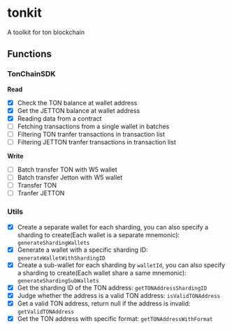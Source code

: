 # tonkit
A toolkit for ton blockchain

## Functions

### TonChainSDK
**Read**
- [x] Check the TON balance at wallet address
- [x] Get the JETTON balance at wallet address
- [x] Reading data from a contract
- [ ] Fetching transactions from a single wallet in batches
- [ ] Filtering TON tranfer transactions in transaction list
- [ ] Filtering JETTON tranfer transactions in transaction list

**Write**

- [ ] Batch transfer TON with W5 wallet
- [ ] Batch transfer Jetton with W5 wallet
- [ ] Transfer TON
- [ ] Tranfer JETTON

### Utils
- [x] Create a separate wallet for each sharding, you can also specify a sharding to create(Each wallet is a separate mnemonic): `generateShardingWallets`
- [x] Generate a wallet with a specific sharding ID: `generateWalletWithShardingID`
- [x] Create a sub-wallet for each sharding by `walletId`, you can also specify a sharding to create(Each wallet share a same mnemonic): `generateShardingSubWallets`
- [x] Get the sharding ID of the TON address: `getTONAddressShardingID`
- [x] Judge whether the address is a valid TON address: `isValidTONAddress`
- [x] Get a valid TON address, return null if the address is invalid: `getValidTONAddress`
- [x] Get the TON address with specific format: `getTONAddressWithFormat`
